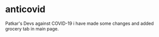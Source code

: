 # anticovid
Patkar's Devs against COVID-19
i have made some changes and added grocery tab in main page.
